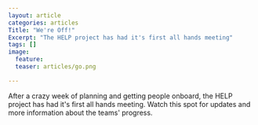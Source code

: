 ```yaml
---
layout: article
categories: articles
Title: "We're Off!"
Excerpt: "The HELP project has had it's first all hands meeting"
tags: []
image:
  feature:
  teaser: articles/go.png

---
```


After a crazy week of planning and getting people onboard, the HELP project has had it's first all hands meeting. Watch this spot for updates and more information about the teams' progress.
